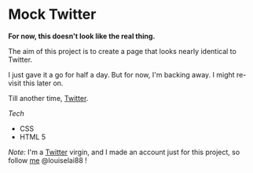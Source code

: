 Mock Twitter
===
**For now, this doesn't look like the real thing.**

The aim of this project is to create a page that looks nearly identical to Twitter.

I just gave it a go for half a day. But for now, I'm backing away. I might re-visit this later on.

Till another time, [Twitter].

*Tech*
* CSS
* HTML 5

*Note:*
I'm a [Twitter] virgin, and I made an account just for this project, so follow [me] @louiselai88 ! 


[Twitter]: https://twitter.com/louiselai88
[me]: https://twitter.com/louiselai88